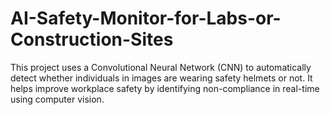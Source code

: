 # AI-Safety-Monitor-for-Labs-or-Construction-Sites
This project uses a Convolutional Neural Network (CNN) to automatically detect whether individuals in images are wearing safety helmets or not. It helps improve workplace safety by identifying non-compliance in real-time using computer vision.
